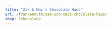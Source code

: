 ```yaml
---
title: "Zak & Mac's Chocolate Haus"
url: /frankenmuth/zak-und-macs-chocolate-haus/
shop: Schokolade
---
```

